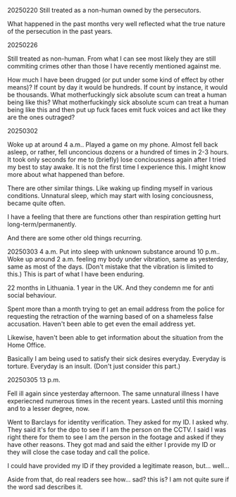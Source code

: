 20250220
Still treated as a non-human owned by the persecutors.

What happened in the past months very well reflected what the true nature of the persecution in the past years.



20250226

Still treated as non-human.
From what I can see most likely they are still commiting crimes other than those I have recently mentioned against me.

How much I have been drugged (or put under some kind of effect by other means)?
If count by day it would be hundreds. If count by instance, it would be thousands.
What motherfuckingly sick absolute scum can treat a human being like this?
What motherfuckingly sick absolute scum can treat a human being like this and then put up fuck faces emit fuck voices and act like they are the ones outraged?



20250302

Woke up at around 4 a.m.. Played a game on my phone. Almost fell back asleep, or rather, fell unconcious dozens or a hundred of times in 2-3 hours. It took only seconds for me to (briefly) lose conciousness again after I tried my best to stay awake. It is not the first time I experience this. I might know more about what happened than before.

There are other similar things. Like waking up finding myself in various conditions.
Unnatural sleep, which may start with losing conciousness, became quite often.

I have a feeling that there are functions other than respiration getting hurt long-term/permanently.

And there are some other old things recurring.



20250303 4 a.m.
Put into sleep with unknown substance around 10 p.m.. Woke up around 2 a.m. feeling my body under vibration, same as yesterday, same as most of the days. (Don't mistake that the vibration is limited to this.) This is part of what I have been enduring.

22 months in Lithuania. 1 year in the UK. And they condemn me for anti social behaviour.

Spent more than a month trying to get an email address from the police for requesting the retraction of the warning based of on a shameless false accusation. Haven't been able to get even the email address yet.

Likewise, haven't been able to get information about the situation from the Home Office.

Basically I am being used to satisfy their sick desires everyday. Everyday is torture. Everyday is an insult.
(Don't just consider this part.)



20250305 13 p.m.

Fell ill again since yesterday afternoon. The same unnatural illness I have experiecned numerous times in the recent years. Lasted until this morning and to a lesser degree, now.

Went to Barclays for identity verification.
They asked for my ID.
I asked why.
They said it's for the dpo to see if I am the person on the CCTV.
I said I was right there for them to see I am the person in the footage and asked if they have other reasons.
They got mad and said the either I provide my ID or they will close the case today and call the police.

I could have provided my ID if they provided a legitimate reason, but... well...

Aside from that, do real readers see how... sad? this is? I am not quite sure if the word sad describes it.
